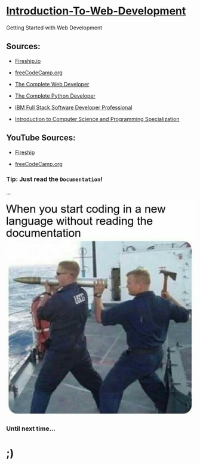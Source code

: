 # [Introduction-To-Web-Development](https://github.com/skywalkerSam/Introduction-To-Web-Development)

Getting Started with Web Development


## Sources:

- [Fireship.io](https://fireship.io/)

- [freeCodeCamp.org](https://www.freecodecamp.org/)

- [The Complete Web Developer](https://www.udemy.com/course/the-complete-web-developer-zero-to-mastery/)

- [The Complete Python Developer](https://www.udemy.com/course/complete-python-developer-zero-to-mastery/)

- [IBM Full Stack Software Developer Professional](https://www.coursera.org/professional-certificates/ibm-full-stack-cloud-developer)

- [Introduction to Computer Science and Programming Specialization](https://www.coursera.org/specializations/introduction-computer-science-programming)



## YouTube Sources:

- [Fireship](https://www.youtube.com/fireship)

- [freeCodeCamp.org](https://www.youtube.com/freecodecamp)


### Tip: Just read the `Documentation`!

...

![Just read the documentation](./just-read-the-documentation.jpg)

### Until next time...
# ;)
